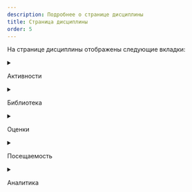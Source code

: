 ```yaml
---
description: Подробнее о странице дисциплины
title: Страница дисциплины
order: 5
---
```


На странице дисциплины отображены следующие вкладки:

<details>

<summary>

Активности

</summary>

На данной вкладке определяется порядок [активностей](../aktivnosti/) в [дисциплине](./_index), их группировка по Модулям/Темам. Здесь Студенты проходят обучение, последовательно изучая активности, выполняя задания и тесты.

![](<../../.gitbook/assets/image (14) (1) (1) (1).png>)

</details>

<details>

<summary>

Библиотека

</summary>

Библиотека дисциплины  - место, где могут храниться материалы и документы.\
Материалы видны всем, кто имеет доступ к Дисциплине, кроме материалов с типом [Тест](./../../servisy/biblioteka/materialy/test/_index) (он виден студенту только в активности) и Шаблон активности/дисциплины (не виден студенту).

Преподаватель может разместить в библиотеке дисциплины дополнительные файлы или информацию по теме.

Наполнить библиотеку материалами можно заранее, до создания активностей. Это позволит  быстрее сформировать готовую дисциплину, не прикрепляя каждый раз   материал в активность,  а выбирая его из библиотеки.

![](<../../.gitbook/assets/image (25) (1) (1).png>)

Автоматически после добавления материала в Активность, в том числе, если активность создана из [шаблона](./../../servisy/biblioteka/materialy/shablon-aktivnosti), в библиотеке новой Дисциплины появляется каталог "Материалы из образовательных активностей".

Все материалы в активностях будут попадать в этот каталог.

![](<../../.gitbook/assets/image (64) (1).png>)

</details>

<details>

<summary>

Оценки

</summary>

На данной вкладке можно:

-  **Добавить промежуточный итог**

При наведении на область после активности, где планируется добавление промежуточно итога, появляется разделитель. Нужно кликнуть на него.

![](<../../.gitbook/assets/image (1) (1) (1) (1) (1) (1) (1) (1) (1) (1) (1) (1) (1) (1) (1) (1) (1) (1) (1) (1) (1) (1) (1) (1) (1) (1) (1) (1) (1) (1) (1) (1) (1) (1) (1) (1) (1) (1) (1) (1) (1) (1) (1) (1) (1) (1) (1) (1) (1) (1) (1) (1) (1) (1) (1) (1) (1) (1) (1) (1)  (19).png>)

Появится поле ввода для расчета Промежуточного итога, где  кликая по названиям активностей, вы добавляете их в формулу, затем расставляете нужные знаки и сохраняете.

![](<../../.gitbook/assets/image (44) (1) (1) (1).png>)

Последний столбец - Итоговая оценка по дисциплине.

![](<../../.gitbook/assets/image (61) (1) (1).png>)

-  Выставить **Итоговые оценки (ведомость)**

![](<../../.gitbook/assets/image (65) (1) (1).png>)

В ведомость можно Импортировать итоговые оценки из последнего столбца в таблице оценок, либо проставить оценки самостоятельно,  или экспортировать её в Excel.

![](<../../.gitbook/assets/image (43) (1) (1) (1).png>)

**Если студент набрал по дисциплине 3,5 балла и выше - выставляется Зачтено.**

-  **Показать/скрыть активности**

Преподаватель знает, за какие активности в дисциплине студенты могут получить оценки, какие активности участвуют в подведение итогов, а какие -- нет. В системе реализована возможность скрыть/показать активности, для более удобной работы с таблицей оценок.

![](<../../.gitbook/assets/image (5) (1) (1) (1) (1) (1) (1) (1) (1) (1) (1).png>)

Вернуть скрытые активности можно, нажав три точки и выбрав нужный пункт.

![](<../../.gitbook/assets/image (50) (1).png>)



</details>

<details>

<summary>

Посещаемость

</summary>

Отметки о посещаемости выставляет Преподаватель.

Возможно проставить отметки  сразу всем студентам, если они присутствовали на занятии, посмотреть процент посещаемости по каждой из активностей.

![](<../../.gitbook/assets/image (49) (1).png>)

Для выгрузки таблицы посещаемости  нужно кликнуть на три точки и  экспортировать в Excel.\\

![](<../../.gitbook/assets/image (60) (1) (1).png>)

На вкладке Посещаемость доступна фильтрация студентов по Потоку/Группе или поиск по ФИО.

![](<../../.gitbook/assets/image (8) (1) (1) (1).png>)

Для асинхронных программ при создании или редактировании  Дисциплины можно включить настройку "**Автоматически отмечать посещение активности**".  Студент будет проходить активность - нажимать кнопку "Завершить активность"/выполнять задания или контрольные, отметка о посещаемости будет проставляться автоматически.

![](<../../.gitbook/assets/image (55) (1) (1) (1).png>)

</details>

<details>

<summary>

Аналитика

</summary>

На вкладке  есть три столбца:

-  Активности - процент освоенных студентом активностей к общему количеству активностей в дисциплине (устанавливается при создании или редактировании активности);
-  Объём - процент освоенного объёма дисциплины  к общему объёму (устанавливается при создании или редактировании дисциплины);
-  Действия студента - наглядное представление о том, сколько действий и в какой день в системе Odin совершил студент.

![](<../../.gitbook/assets/image (54) (1) (1) (1).png>)

</details>